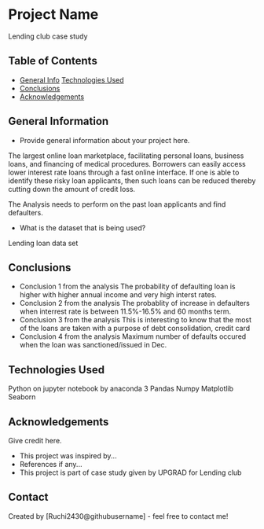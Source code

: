 # Project Name
Lending club case study 

## Table of Contents
* [General Info](#general-information)
 [Technologies Used](#technologies-used)
* [Conclusions](#conclusions)
* [Acknowledgements](#acknowledgements)

<!-- You can include any other section that is pertinent to your problem -->

## General Information
- Provide general information about your project here.
  
The largest online loan marketplace, facilitating personal loans, business loans, and financing of medical procedures. Borrowers can easily access lower interest rate loans through a fast online interface. If one is able to identify these risky loan applicants, then such loans can be reduced thereby cutting down the amount of credit loss. 

The Analysis needs to perform on the past loan applicants and find defaulters.

- What is the dataset that is being used?

Lending loan data set

<!-- You don't have to answer all the questions - just the ones relevant to your project. -->

## Conclusions
- Conclusion 1 from the analysis
    The probability of defaulting loan is higher with higher annual income and very high interst rates.
- Conclusion 2 from the analysis
    The probablity of increase in defaulters when interrest rate is between 11.5%-16.5% and 60 months term.
- Conclusion 3 from the analysis
    This is interesting to know that the most of the loans are taken with a purpose of debt consolidation, credit card
- Conclusion 4 from the analysis
    Maximum number of defaults occured when the loan was sanctioned/issued in Dec. 

<!-- You don't have to answer all the questions - just the ones relevant to your project. -->


## Technologies Used
Python on jupyter notebook by anaconda 3
Pandas
Numpy
Matplotlib
Seaborn

<!-- As the libraries versions keep on changing, it is recommended to mention the version of library used in this project -->

## Acknowledgements
Give credit here.
- This project was inspired by...
- References if any...
- This project is part of case study given by UPGRAD for Lending club 

## Contact
Created by [Ruchi2430@githubusername] - feel free to contact me!


<!-- Optional -->
<!-- ## License -->
<!-- This project is open source and available under the [... License](). -->

<!-- You don't have to include all sections - just the one's relevant to your project -->
